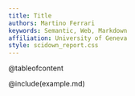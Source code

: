 ```yaml
---
title: Title
authors: Martino Ferrari
keywords: Semantic, Web, Markdown
affiliation: University of Geneva
style: scidown_report.css
---
```


@tableofcontent

@include(example.md)
